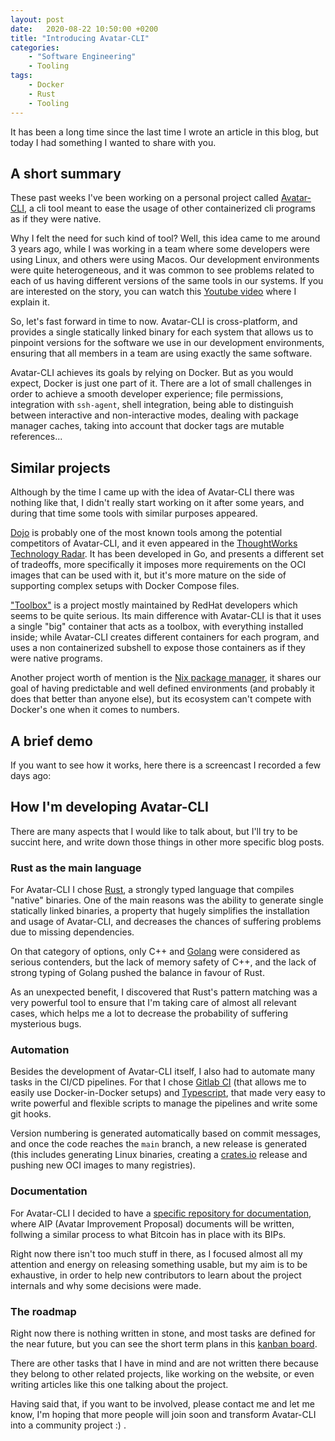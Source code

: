 ```yaml
---
layout: post
date:   2020-08-22 10:50:00 +0200
title: "Introducing Avatar-CLI"
categories:
    - "Software Engineering"
    - Tooling
tags:
    - Docker
    - Rust
    - Tooling
---
```


It has been a long time since the last time I wrote an article in this blog, but
today I had something I wanted to share with you.

## A short summary

These past weeks I've been working on a personal project called
[Avatar-CLI](https://gitlab.com/avatar-cli/avatar-cli), a cli tool meant to ease
the usage of other containerized cli programs as if they were native.

Why I felt the need for such kind of tool? Well, this idea came to me around 3
years ago, while I was working in a team where some developers were using Linux,
and others were using Macos. Our development environments were quite
heterogeneous, and it was common to see problems related to each of us having
different versions of the same tools in our systems. If you are interested on
the story, you can watch this
[Youtube video](https://www.youtube.com/watch?v=zHuXnmmATHM) where I explain it.

So, let's fast forward in time to now. Avatar-CLI is cross-platform, and
provides a single statically linked binary for each system that allows us to
pinpoint versions for the software we use in our development environments,
ensuring that all members in a team are using exactly the same software.

Avatar-CLI achieves its goals by relying on Docker. But as you would expect,
Docker is just one part of it. There are a lot of small challenges in order to
achieve a smooth developer experience; file permissions, integration with
`ssh-agent`, shell integration, being able to distinguish between interactive
and non-interactive modes, dealing with package manager caches, taking into
account that docker tags are mutable references...

## Similar projects

Although by the time I came up with the idea of Avatar-CLI there was nothing
like that, I didn't really start working on it after some years, and during that
time some tools with similar purposes appeared.

[Dojo](https://github.com/kudulab/dojo) is probably one of the most known tools
among the potential competitors of Avatar-CLI, and it even appeared in the
[ThoughtWorks Technology Radar](https://www.thoughtworks.com/radar/tools/dojo).
It has been developed in Go, and presents a different set of tradeoffs, more
specifically it imposes more requirements on the OCI images that can be used
with it, but it's more mature on the side of supporting complex setups with
Docker Compose files.

["Toolbox"](ttps://github.com/containers/toolbox) is a project mostly maintained
by RedHat developers which seems to be quite serious. Its main difference with
Avatar-CLI is that it uses a single "big" container that acts as a toolbox, with
everything installed inside; while Avatar-CLI creates different containers for
each program, and uses a non containerized subshell to expose those containers
as if they were native programs.

Another project worth of mention is the
[Nix package manager](https://nixos.org/), it shares our goal of having
predictable and well defined environments (and probably it does that better than
anyone else), but its ecosystem can't compete with Docker's one when it comes to
numbers.

## A brief demo

If you want to see how it works, here there is a screencast I recorded a few
days ago:

<script id="asciicast-353664" src="https://asciinema.org/a/353664.js" async></script>

## How I'm developing Avatar-CLI

There are many aspects that I would like to talk about, but I'll try to
be succint here, and write down those things in other more specific blog posts.

### Rust as the main language

For Avatar-CLI I chose [Rust](https://www.rust-lang.org/), a strongly typed
language that compiles "native" binaries. One of the main reasons was the
ability to generate single statically linked binaries, a property that hugely
simplifies the installation and usage of Avatar-CLI, and decreases the chances
of suffering problems due to missing dependencies.

On that category of options, only C++ and [Golang](https://golang.org/) were
considered as serious contenders, but the lack of memory safety of C++, and the
lack of strong typing of Golang pushed the balance in favour of Rust.

As an unexpected benefit, I discovered that Rust's pattern matching was a very
powerful tool to ensure that I'm taking care of almost all relevant cases, which
helps me a lot to decrease the probability of suffering mysterious bugs.

### Automation

Besides the development of Avatar-CLI itself, I also had to automate many tasks
in the CI/CD pipelines. For that I chose
[Gitlab CI](https://docs.gitlab.com/ee/ci/introduction/) (that allows me to
easily use Docker-in-Docker setups) and
[Typescript](https://www.typescriptlang.org/), that made very easy to write
powerful and flexible scripts to manage the pipelines and write some git hooks.

Version numbering is generated automatically based on commit messages, and once
the code reaches the `main` branch, a new release is generated (this includes
generating Linux binaries, creating a [crates.io](https://crates.io) release and
pushing new OCI images to many registries).

### Documentation

For Avatar-CLI I decided to have a
[specific repository for documentation](https://gitlab.com/avatar-cli/aips),
where AIP (Avatar Improvement Proposal) documents will be written, follwing a
similar process to what Bitcoin has in place with its BIPs.

Right now there isn't too much stuff in there, as I focused almost all my
attention and energy on releasing something usable, but my aim is to be
exhaustive, in order to help new contributors to learn about the project
internals and why some decisions were made.

### The roadmap

Right now there is nothing written in stone, and most tasks are defined for the
near future, but you can see the short term plans in this
[kanban board](https://gitlab.com/avatar-cli/avatar-cli/-/boards).

There are other tasks that I have in mind and are not written there because they
belong to other related projects, like working on the website, or even writing
articles like this one talking about the project.

Having said that, if you want to be involved, please contact me and let me know,
I'm hoping that more people will join soon and transform Avatar-CLI into a
community project :) .